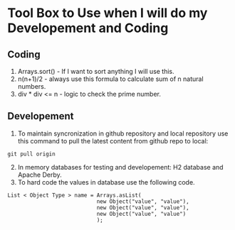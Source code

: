 # Tool Box to Use when I will do my Developement and Coding

## Coding
1. Arrays.sort() - If I want to sort anything I will use this.
2. n(n+1)/2 - always use this formula to calculate sum of n natural numbers.
3. div * div <= n - logic to check the prime number.
## Developement
1. To maintain syncronization in github repository and local repository use this command to pull the latest content from github repo to local:
```
git pull origin
```
2. In memory databases for testing and developement: H2 database and Apache Derby.
3. To hard code the values in database use the following code.
```
List < Object Type > name = Arrays.asList(
                            new Object("value", "value"),
                            new Object("value", "value"),
                            new Object("value", "value")
                            );
```
